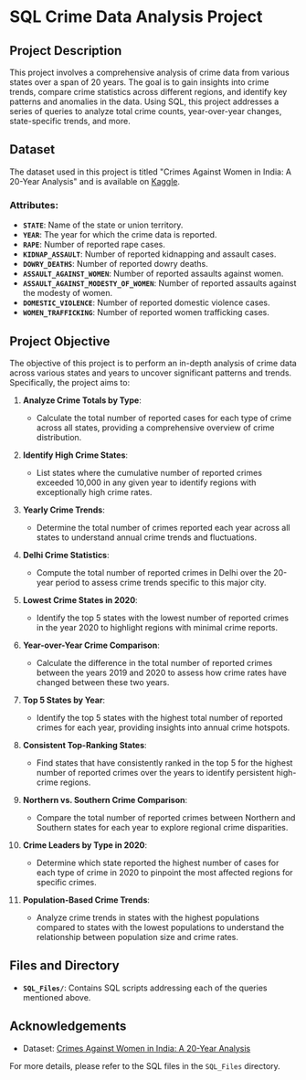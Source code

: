 # SQL Crime Data Analysis Project

## Project Description

This project involves a comprehensive analysis of crime data from various states over a span of 20 years. The goal is to gain insights into crime trends, compare crime statistics across different regions, and identify key patterns and anomalies in the data. Using SQL, this project addresses a series of queries to analyze total crime counts, year-over-year changes, state-specific trends, and more.

## Dataset

The dataset used in this project is titled "Crimes Against Women in India: A 20-Year Analysis" and is available on [Kaggle](https://www.kaggle.com/datasets/harigoshika/crimes-against-women-in-india-a-20-year-analysis/data). 

### Attributes:

- **`STATE`**: Name of the state or union territory.
- **`YEAR`**: The year for which the crime data is reported.
- **`RAPE`**: Number of reported rape cases.
- **`KIDNAP_ASSAULT`**: Number of reported kidnapping and assault cases.
- **`DOWRY_DEATHS`**: Number of reported dowry deaths.
- **`ASSAULT_AGAINST_WOMEN`**: Number of reported assaults against women.
- **`ASSAULT_AGAINST_MODESTY_OF_WOMEN`**: Number of reported assaults against the modesty of women.
- **`DOMESTIC_VIOLENCE`**: Number of reported domestic violence cases.
- **`WOMEN_TRAFFICKING`**: Number of reported women trafficking cases.

## Project Objective

The objective of this project is to perform an in-depth analysis of crime data across various states and years to uncover significant patterns and trends. Specifically, the project aims to:

1. **Analyze Crime Totals by Type**:
   - Calculate the total number of reported cases for each type of crime across all states, providing a comprehensive overview of crime distribution.

2. **Identify High Crime States**:
   - List states where the cumulative number of reported crimes exceeded 10,000 in any given year to identify regions with exceptionally high crime rates.

3. **Yearly Crime Trends**:
   - Determine the total number of crimes reported each year across all states to understand annual crime trends and fluctuations.

4. **Delhi Crime Statistics**:
   - Compute the total number of reported crimes in Delhi over the 20-year period to assess crime trends specific to this major city.

5. **Lowest Crime States in 2020**:
   - Identify the top 5 states with the lowest number of reported crimes in the year 2020 to highlight regions with minimal crime reports.

6. **Year-over-Year Crime Comparison**:
   - Calculate the difference in the total number of reported crimes between the years 2019 and 2020 to assess how crime rates have changed between these two years.

7. **Top 5 States by Year**:
   - Identify the top 5 states with the highest total number of reported crimes for each year, providing insights into annual crime hotspots.

8. **Consistent Top-Ranking States**:
   - Find states that have consistently ranked in the top 5 for the highest number of reported crimes over the years to identify persistent high-crime regions.

9. **Northern vs. Southern Crime Comparison**:
   - Compare the total number of reported crimes between Northern and Southern states for each year to explore regional crime disparities.

10. **Crime Leaders by Type in 2020**:
    - Determine which state reported the highest number of cases for each type of crime in 2020 to pinpoint the most affected regions for specific crimes.

11. **Population-Based Crime Trends**:
    - Analyze crime trends in states with the highest populations compared to states with the lowest populations to understand the relationship between population size and crime rates.




## Files and Directory

- **`SQL_Files/`**: Contains SQL scripts addressing each of the queries mentioned above.


## Acknowledgements

- Dataset: [Crimes Against Women in India: A 20-Year Analysis](https://www.kaggle.com/datasets/harigoshika/crimes-against-women-in-india-a-20-year-analysis/data)

For more details, please refer to the SQL files in the `SQL_Files` directory.
